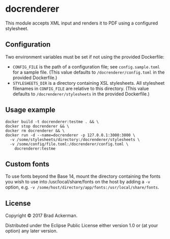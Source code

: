 # docrenderer

This module accepts XML input and renders it to PDF using a configured
stylesheet.

## Configuration

Two environment variables must be set if not using the provided Dockerfile:

* `CONFIG_FILE` is the path of a configuration file; see `config.sample.toml`
for a sample file. (This value defaults to `/docrenderer/config.toml` in the
provided Dockerfile.)
* `STYLESHEETS_DIR` is a directory containing XSL stylesheets. All stylesheet
filenames in `CONFIG_FILE` are relative to this directory. (This value
defaults to `/docrenderer/stylesheets` in the provided Dockerfile.)

## Usage example

    docker build -t docrenderer:testme . && \
    docker stop docrenderer && \
    docker rm docrenderer && \
    docker run -d --name=docrenderer -p 127.0.0.1:3000:3000 \
      -v /some/stylesheets/directory:/docrenderer/stylesheets \
      -v /some/config/file.toml:/docrenderer/config.toml \
        docrenderer:testme

## Custom fonts

To use fonts beyond the Base 14, mount the directory containing the fonts
you wish to use into /usr/local/share/fonts on the host by adding a `-v`
option, e.g. `-v /some/host/directory/app/fonts:/usr/local/share/fonts`.

## License

Copyright © 2017 Brad Ackerman.

Distributed under the Eclipse Public License either version 1.0 or (at
your option) any later version.
